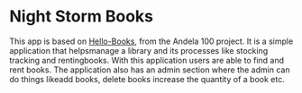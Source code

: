 # Night Storm Books

This app is based on [Hello-Books](https://drive.google.com/open?id=10ls6o9N6WqnJYm_PseXQ_EljablAoEX36hVUlYxc4xc), from the Andela 100 project.
It is a ​​simple​​ application​​ that​​ helps​​ manage​​ a ​​library​​ and ​​its ​​processes​​ like​​ stocking tracking ​​and​​ renting ​​books. ​​With​​ this​​ application​​ users ​​are​​ able​​ to​​ find​​ and​​ rent​​ books.​​ The application ​​also​​ has ​​an​​ admin​​ section​​ where​​ the admin ​​can ​​do ​​things ​​like ​​add​​ books, ​​delete books ​​increase ​​the ​​quantity ​​of ​​a ​​book​​ etc.
